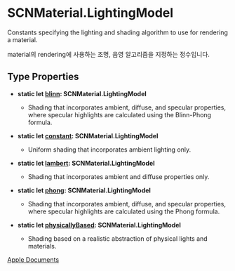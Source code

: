 # SCNMaterial.LightingModel
Constants specifying the lighting and shading algorithm to use for rendering a material.

material의 rendering에 사용하는 조명, 음영 알고리즘을 지정하는 정수입니다.

## Type Properties
- **static let [blinn][bli]: SCNMaterial.LightingModel**
  - Shading that incorporates ambient, diffuse, and specular properties, where specular highlights are calculated using the Blinn-Phong formula.

- **static let [constant][cons]: SCNMaterial.LightingModel**
  - Uniform shading that incorporates ambient lighting only.

- **static let [lambert][lam]: SCNMaterial.LightingModel**
  - Shading that incorporates ambient and diffuse properties only.

- **static let [phong][pho]: SCNMaterial.LightingModel**
  - Shading that incorporates ambient, diffuse, and specular properties, where specular highlights are calculated using the Phong formula.

- **static let [physicallyBased][phy]: SCNMaterial.LightingModel**
  - Shading based on a realistic abstraction of physical lights and materials.

[Apple Documents][apple]

[bli]: https://developer.apple.com/documentation/scenekit/scnmaterial.lightingmodel/1462514-blinn
[cons]:https://developer.apple.com/documentation/scenekit/scnmaterial.lightingmodel/1462538-constant
[lam]: https://developer.apple.com/documentation/scenekit/scnmaterial.lightingmodel/1462529-lambert
[pho]: https://developer.apple.com/documentation/scenekit/scnmaterial.lightingmodel/1462582-phong
[phy]: https://developer.apple.com/documentation/scenekit/scnmaterial.lightingmodel/1640553-physicallybased
[apple]: https://developer.apple.com/documentation/scenekit/scnmaterial.lightingmodel
